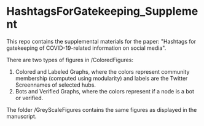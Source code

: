 # HashtagsForGatekeeping_Supplement

This repo contains the supplemental materials for the paper: "Hashtags for gatekeeping of COVID-19-related information on social media".

There are two types of figures in /ColoredFigures:
  1. Colored and Labeled Graphs, where the colors represent community membership (computed using modularity) and labels are the Twitter Screennames of selected hubs.
  2. Bots and Verified Graphs, where the colors represent if a node is a bot or verified.

The folder /GreyScaleFigures contains the same figures as displayed in the manuscript. 

